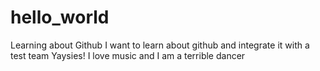 # hello_world
Learning about Github
I want to learn about github and integrate it with a test team
Yaysies!
I love music and I am a terrible dancer
